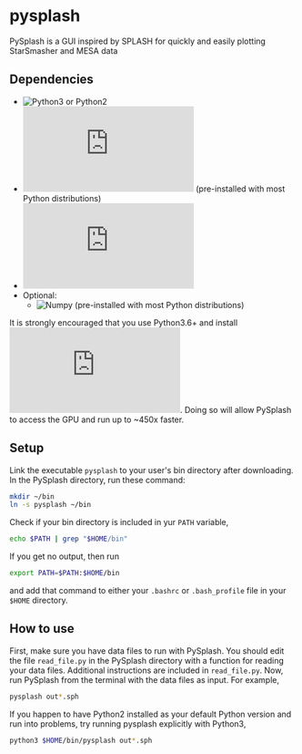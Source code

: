 # pysplash
PySplash is a GUI inspired by SPLASH for quickly and easily plotting StarSmasher and MESA data

## Dependencies
* ![Python3](https://www.python.org/downloads/) or Python2
* ![Tkinter](https://tkdocs.com/tutorial/install.html) (pre-installed with most Python distributions)
* ![Matplotlib](https://matplotlib.org/stable/users/installing.html)
* Optional:
   * ![Numpy](https://numpy.org/install/) (pre-installed with most Python distributions)


It is strongly encouraged that you use Python3.6+ and install ![Numba](https://numba.pydata.org/numba-doc/latest/user/installing.html). Doing so will allow PySplash to access the GPU and run up to ~450x faster.

## Setup
Link the executable `pysplash` to your user's bin directory after downloading. In the PySplash directory, run these command:
```bash
mkdir ~/bin
ln -s pysplash ~/bin
```
Check if your bin directory is included in yur `PATH` variable,
```bash
echo $PATH | grep "$HOME/bin"
```
If you get no output, then run
```bash
export PATH=$PATH:$HOME/bin
```
and add that command to either your `.bashrc` or `.bash_profile` file in your `$HOME` directory.

## How to use
First, make sure you have data files to run with PySplash. You should edit the file `read_file.py` in the PySplash directory with a function for reading your data files. Additional instructions are included in `read_file.py`. Now, run PySplash from the terminal with the data files as input. For example,
```bash
pysplash out*.sph
```

If you happen to have Python2 installed as your default Python version and run into problems, try running pysplash explicitly with Python3,
```bash
python3 $HOME/bin/pysplash out*.sph
```